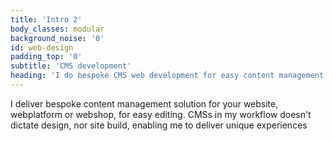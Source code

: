```yaml
---
title: 'Intro 2'
body_classes: modular
background_noise: '0'
id: web-design
padding_top: '0'
subtitle: 'CMS development'
heading: 'I do bespoke CMS web development for easy content management'
---
```


I deliver bespoke content management solution for your website, webplatform or webshop, for easy editing. CMSs in my workflow doesn't dictate design, nor site build, enabling me to deliver unique experiences